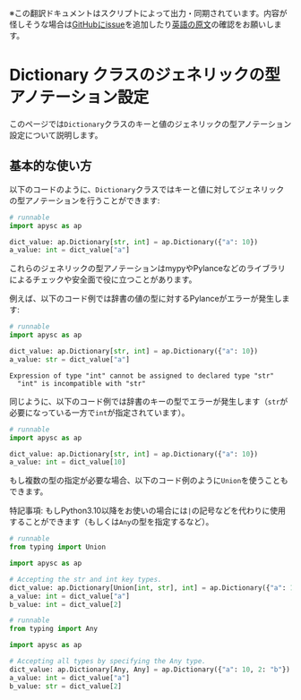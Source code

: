 <span class="inconspicuous-txt">※この翻訳ドキュメントはスクリプトによって出力・同期されています。内容が怪しそうな場合は<a href="https://github.com/simon-ritchie/apysc/issues" target="_blank">GitHubにissue</a>を追加したり[英語の原文](https://simon-ritchie.github.io/apysc/en/dictionary_generic.html)の確認をお願いします。</span>

# Dictionary クラスのジェネリックの型アノテーション設定

このページでは`Dictionary`クラスのキーと値のジェネリックの型アノテーション設定について説明します。

## 基本的な使い方

以下のコードのように、`Dictionary`クラスではキーと値に対してジェネリックの型アノテーションを行うことができます:

```py
# runnable
import apysc as ap

dict_value: ap.Dictionary[str, int] = ap.Dictionary({"a": 10})
a_value: int = dict_value["a"]
```

これらのジェネリックの型アノテーションはmypyやPylanceなどのライブラリによるチェックや安全面で役に立つことがあります。

例えば、以下のコード例では辞書の値の型に対するPylanceがエラーが発生します:

```py
# runnable
import apysc as ap

dict_value: ap.Dictionary[str, int] = ap.Dictionary({"a": 10})
a_value: str = dict_value["a"]
```

```
Expression of type "int" cannot be assigned to declared type "str"
  "int" is incompatible with "str"
```

同じように、以下のコード例では辞書のキーの型でエラーが発生します（`str`が必要になっている一方で`int`が指定されています）。

```py
# runnable
import apysc as ap

dict_value: ap.Dictionary[str, int] = ap.Dictionary({"a": 10})
a_value: int = dict_value[10]
```

もし複数の型の指定が必要な場合、以下のコード例のように`Union`を使うこともできます。

特記事項: もしPython3.10以降をお使いの場合には`|`の記号などを代わりに使用することができます（もしくは`Any`の型を指定するなど）。

```py
# runnable
from typing import Union

import apysc as ap

# Accepting the str and int key types.
dict_value: ap.Dictionary[Union[int, str], int] = ap.Dictionary({"a": 10, 2: 20})
a_value: int = dict_value["a"]
b_value: int = dict_value[2]
```

```py
# runnable
from typing import Any

import apysc as ap

# Accepting all types by specifying the Any type.
dict_value: ap.Dictionary[Any, Any] = ap.Dictionary({"a": 10, 2: "b"})
a_value: int = dict_value["a"]
b_value: str = dict_value[2]
```